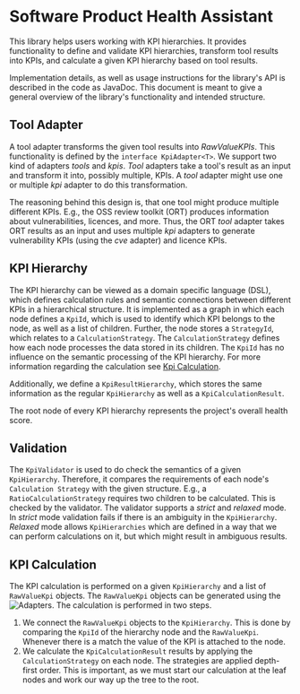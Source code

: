 # Software Product Health Assistant

This library helps users working with KPI hierarchies. It provides functionality to define
and validate KPI hierarchies, transform tool results into KPIs, and calculate a given KPI
hierarchy based on tool results.

Implementation details, as well as usage instructions for the library's API is described in the code as JavaDoc.
This document is meant to give a general overview of the library's functionality and intended structure.

## Tool Adapter

A tool adapter transforms the given tool results into *RawValueKPIs*. This functionality is
defined by the `interface KpiAdapter<T>`. We support two kind of adapters *tools* and *kpis*.
*Tool* adapters take a tool's result as an input and transform it into, possibly multiple, KPIs.
A *tool* adapter might use one or multiple *kpi* adapter to do this transformation.<p>
The reasoning behind this design is, that one tool might produce multiple different KPIs.
E.g., the OSS review toolkit (ORT) produces information about vulnerabilities, licences,
and more. Thus, the ORT *tool* adapter takes ORT results as an input and uses multiple *kpi*
adapters to generate vulnerability KPIs (using the *cve* adapter) and licence KPIs.

## KPI Hierarchy

The KPI hierarchy can be viewed as a domain specific language (DSL), which defines calculation rules and semantic
connections between different KPIs in a hierarchical structure.
It is implemented as a graph in which each node defines a `KpiId`, which is used to identify
which KPI belongs to the node, as well as a list of children. Further, the node stores a `StrategyId`,
which relates to a `CalculationStrategy`. The `CalculationStrategy` defines how each node processes the data stored in
its children. The `KpiId` has no influence on the semantic processing of the KPI hierarchy. For more information
regarding the calculation see [Kpi Calculation](#kpi-calculation).

Additionally, we define a `KpiResultHierarchy`, which stores the same information as the regular `KpiHierarchy` as well
as a `KpiCalculationResult`.

The root node of every KPI hierarchy represents the project's overall health score.

## Validation

The `KpiValidator` is used to do check the semantics of a given `KpiHierarchy`. Therefore, it compares the requirements
of each node's `Calculation Strategy` with the given structure. E.g., a `RatioCalculationStrategy` requires two children
to be calculated. This is checked by the validator.
The validator supports a *strict* and *relaxed* mode. In *strict* mode validation fails if there is an ambiguity in the
`KpiHierarchy`. *Relaxed* mode allows `KpiHierarchies` which are defined in a way that we can perform calculations on
it, but which might result in ambiguous results.

## KPI Calculation

The KPI calculation is performed on a given `KpiHierarchy` and a list of `RawValueKpi` objects. The `RawValueKpi`
objects can be generated using the ![Adapters](#tool-adapter). The calculation is performed in two steps.

1. We connect the `RawValueKpi` objects to the `KpiHierarchy`. This is done by comparing the `KpiId` of the hierarchy
   node and the `RawValueKpi`. Whenever there is a match the value of the KPI is attached to the node.
2. We calculate the `KpiCalculationResult` results by applying the `CalculationStrategy` on each node. The strategies
   are applied depth-first order. This is important, as we must start our calculation at the leaf nodes and work our
   way up the tree to the root.
